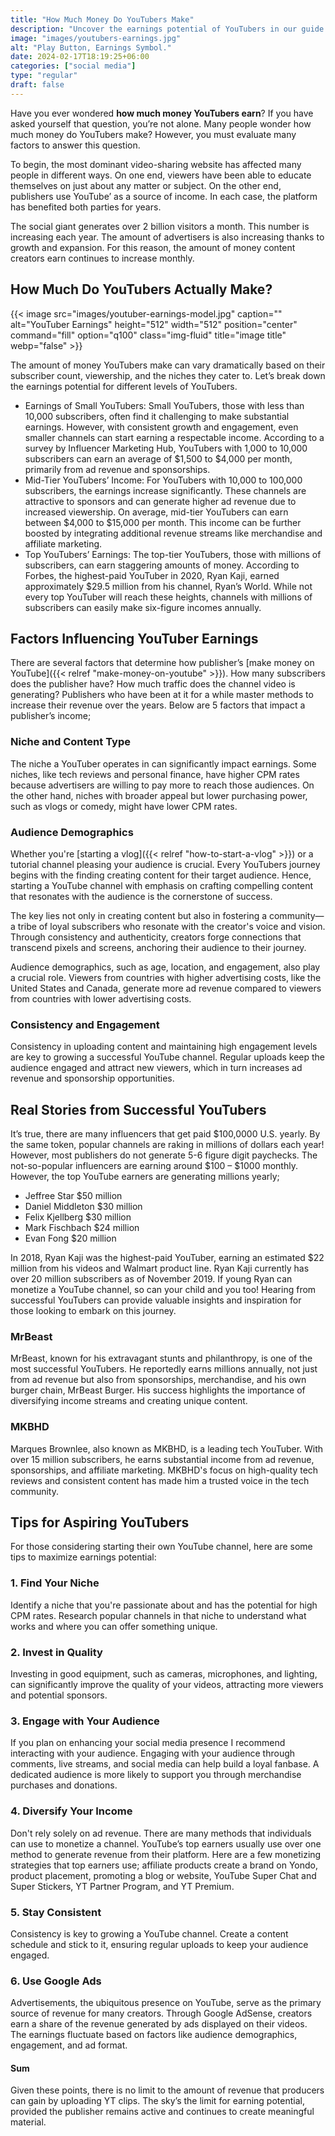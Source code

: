 ```yaml
---
title: "How Much Money Do YouTubers Make"
description: "Uncover the earnings potential of YouTubers in our guide. Learn about ad revenue, sponsorships, and strategies for maximizing income on the platform."
image: "images/youtubers-earnings.jpg"
alt: "Play Button, Earnings Symbol."
date: 2024-02-17T18:19:25+06:00
categories: ["social media"]
type: "regular"
draft: false
---
```


Have you ever wondered **how much money YouTubers earn**? If you have asked yourself that question, you’re not alone. Many people wonder how much money do YouTubers make? However, you must evaluate many factors to answer this question.

To begin, the most dominant video-sharing website has affected many people in different ways. On one end, viewers have been able to educate themselves on just about any matter or subject. On the other end, publishers use YouTube’ as a source of income. In each case, the platform has benefited both parties for years.

The social giant generates over 2 billion visitors a month. This number is increasing each year. The amount of advertisers is also increasing thanks to growth and expansion. For this reason, the amount of money content creators earn continues to increase monthly.

## How Much Do YouTubers Actually Make?

{{< image src="images/youtuber-earnings-model.jpg" caption="" alt="YouTuber Earnings" height="512" width="512" position="center" command="fill" option="q100" class="img-fluid" title="image title" webp="false" >}}

The amount of money YouTubers make can vary dramatically based on their subscriber count, viewership, and the niches they cater to. Let’s break down the earnings potential for different levels of YouTubers.

* Earnings of Small YouTubers: Small YouTubers, those with less than 10,000 subscribers, often find it challenging to make substantial earnings. However, with consistent growth and engagement, even smaller channels can start earning a respectable income. According to a survey by Influencer Marketing Hub, YouTubers with 1,000 to 10,000 subscribers can earn an average of $1,500 to $4,000 per month, primarily from ad revenue and sponsorships.
* Mid-Tier YouTubers’ Income: For YouTubers with 10,000 to 100,000 subscribers, the earnings increase significantly. These channels are attractive to sponsors and can generate higher ad revenue due to increased viewership. On average, mid-tier YouTubers can earn between $4,000 to $15,000 per month. This income can be further boosted by integrating additional revenue streams like merchandise and affiliate marketing.
* Top YouTubers’ Earnings: The top-tier YouTubers, those with millions of subscribers, can earn staggering amounts of money. According to Forbes, the highest-paid YouTuber in 2020, Ryan Kaji, earned approximately $29.5 million from his channel, Ryan’s World. While not every top YouTuber will reach these heights, channels with millions of subscribers can easily make six-figure incomes annually.

## Factors Influencing YouTuber Earnings

There are several factors that determine how publisher’s [make money on YouTube]({{< relref "make-money-on-youtube" >}}). How many subscribers does the publisher have? How much traffic does the channel video is generating? Publishers who have been at it for a while master methods to increase their revenue over the years. Below are 5 factors that impact a publisher’s income;

### Niche and Content Type

The niche a YouTuber operates in can significantly impact earnings. Some niches, like tech reviews and personal finance, have higher CPM rates because advertisers are willing to pay more to reach those audiences. On the other hand, niches with broader appeal but lower purchasing power, such as vlogs or comedy, might have lower CPM rates.

### Audience Demographics

Whether you're [starting a vlog]({{< relref "how-to-start-a-vlog" >}}) or a tutorial channel pleasing your audience is crucial. Every YouTubers journey begins with the finding creating content for their target audience. Hence, starting a YouTube channel with emphasis on crafting compelling content that resonates with the audience is the cornerstone of success.

The key lies not only in creating content but also in fostering a community—a tribe of loyal subscribers who resonate with the creator's voice and vision. Through consistency and authenticity, creators forge connections that transcend pixels and screens, anchoring their audience to their journey.

Audience demographics, such as age, location, and engagement, also play a crucial role. Viewers from countries with higher advertising costs, like the United States and Canada, generate more ad revenue compared to viewers from countries with lower advertising costs.

### Consistency and Engagement

Consistency in uploading content and maintaining high engagement levels are key to growing a successful YouTube channel. Regular uploads keep the audience engaged and attract new viewers, which in turn increases ad revenue and sponsorship opportunities.

## Real Stories from Successful YouTubers

It’s true, there are many influencers that get paid $100,0000 U.S. yearly. By the same token, popular channels are raking in millions of dollars each year! However, most publishers do not generate 5-6 figure digit paychecks. The not-so-popular influencers are earning around $100 – $1000 monthly. However, the top YouTube earners are generating millions yearly;

* Jeffree Star $50 million
* Daniel Middleton $30 million
* Felix Kjellberg $30 million
* Mark Fischbach $24 million
* Evan Fong $20 million

In 2018, Ryan Kaji was the highest-paid YouTuber, earning an estimated $22 million from his videos and Walmart product line. Ryan Kaji currently has over 20 million subscribers as of November 2019. If young Ryan can monetize a YouTube channel, so can your child and you too! Hearing from successful YouTubers can provide valuable insights and inspiration for those looking to embark on this journey.

### MrBeast

MrBeast, known for his extravagant stunts and philanthropy, is one of the most successful YouTubers. He reportedly earns millions annually, not just from ad revenue but also from sponsorships, merchandise, and his own burger chain, MrBeast Burger. His success highlights the importance of diversifying income streams and creating unique content.

### MKBHD

Marques Brownlee, also known as MKBHD, is a leading tech YouTuber. With over 15 million subscribers, he earns substantial income from ad revenue, sponsorships, and affiliate marketing. MKBHD's focus on high-quality tech reviews and consistent content has made him a trusted voice in the tech community.

## Tips for Aspiring YouTubers

For those considering starting their own YouTube channel, here are some tips to maximize earnings potential:

### 1. Find Your Niche

Identify a niche that you're passionate about and has the potential for high CPM rates. Research popular channels in that niche to understand what works and where you can offer something unique.

### 2. Invest in Quality

Investing in good equipment, such as cameras, microphones, and lighting, can significantly improve the quality of your videos, attracting more viewers and potential sponsors.

### 3. Engage with Your Audience

If you plan on enhancing your social media presence I recommend interacting with your audience. Engaging with your audience through comments, live streams, and social media can help build a loyal fanbase. A dedicated audience is more likely to support you through merchandise purchases and donations.

### 4. Diversify Your Income

Don't rely solely on ad revenue. There are many methods that individuals can use to monetize a channel. YouTube’s top earners usually use over one method to generate revenue from their platform. Here are a few monetizing strategies that top earners use; affiliate products create a brand on Yondo, product placement, promoting a blog or website, YouTube Super Chat and Super Stickers, YT Partner Program, and YT Premium.

### 5. Stay Consistent

Consistency is key to growing a YouTube channel. Create a content schedule and stick to it, ensuring regular uploads to keep your audience engaged.

### 6. Use Google Ads

Advertisements, the ubiquitous presence on YouTube, serve as the primary source of revenue for many creators. Through Google AdSense, creators earn a share of the revenue generated by ads displayed on their videos. The earnings fluctuate based on factors like audience demographics, engagement, and ad format.

#### Sum

Given these points, there is no limit to the amount of revenue that producers can gain by uploading YT clips. The sky’s the limit for earning potential, provided the publisher remains active and continues to create meaningful material.
